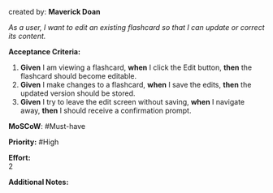 
created by: **Maverick Doan**

_As a user, I want to edit an existing flashcard so that I can update or correct its content._

**Acceptance Criteria:**

1. **Given** I am viewing a flashcard, **when** I click the Edit button, **then** the flashcard should become editable.
2. **Given** I make changes to a flashcard, **when** I save the edits, **then** the updated version should be stored.
3. **Given** I try to leave the edit screen without saving, **when** I navigate away, **then** I should receive a confirmation prompt.

**MoSCoW**: #Must-have 

**Priority:**  #High 

**Effort:**  
2

**Additional Notes:**  